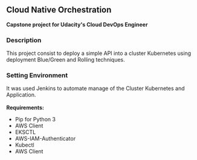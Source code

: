 <h2>Cloud Native Orchestration </h2>
<strong>Capstone project for Udacity's Cloud DevOps Engineer</strong><br/>

<h3>Description</h3>
This project consist to deploy a simple API into a cluster Kubernetes using deployment Blue/Green and Rolling techniques.<br/>

<h3>Setting Environment</h3>
It was used Jenkins to automate manage of the Cluster Kubernetes  and Application. <br/><br/>
<strong>Requirements:</strong>
<ul>
  <li>Pip for Python 3</li>  
  <li>AWS Client</li>
  <li>EKSCTL</li>
  <li>AWS-IAM-Authenticator</li>
  <li>Kubectl</li>
  <li>AWS Client</li>
</lu>
